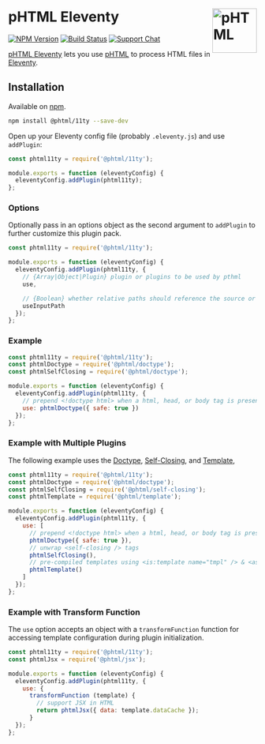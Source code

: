 # pHTML Eleventy [<img src="https://phtmlorg.github.io/phtml/logo.svg" alt="pHTML" width="90" height="90" align="right">][pHTML]

[![NPM Version][npm-img]][npm-url]
[![Build Status][cli-img]][cli-url]
[![Support Chat][git-img]][git-url]

[pHTML Eleventy] lets you use [pHTML] to process HTML files in [Eleventy].

## Installation

Available on [npm][npm-url].

```bash
npm install @phtml/11ty --save-dev
```

Open up your Eleventy config file (probably `.eleventy.js`) and use `addPlugin`:

```js
const phtml11ty = require('@phtml/11ty');

module.exports = function (eleventyConfig) {
  eleventyConfig.addPlugin(phtml11ty);
};
```

### Options

Optionally pass in an options object as the second argument to `addPlugin` to
further customize this plugin pack.

```js
const phtml11ty = require('@phtml/11ty');

module.exports = function (eleventyConfig) {
  eleventyConfig.addPlugin(phtml11ty, {
    // {Array|Object|Plugin} plugin or plugins to be used by pthml
    use,

    // {Boolean} whether relative paths should reference the source or output path
    useInputPath
  });
};
```

### Example

```js
const phtml11ty = require('@phtml/11ty');
const phtmlDoctype = require('@phtml/doctype');
const phtmlSelfClosing = require('@phtml/doctype');

module.exports = function (eleventyConfig) {
  eleventyConfig.addPlugin(phtml11ty, {
    // prepend <!doctype html> when a html, head, or body tag is present
    use: phtmlDoctype({ safe: true })
  });
};
```

### Example with Multiple Plugins

The following example uses the
[Doctype](https://github.com/phtmlorg/phtml-doctype),
[Self-Closing](https://github.com/phtmlorg/phtml-self-closing), and
[Template](https://github.com/phtmlorg/phtml-template),

```js
const phtml11ty = require('@phtml/11ty');
const phtmlDoctype = require('@phtml/doctype');
const phtmlSelfClosing = require('@phtml/self-closing');
const phtmlTemplate = require('@phtml/template');

module.exports = function (eleventyConfig) {
  eleventyConfig.addPlugin(phtml11ty, {
    use: [
      // prepend <!doctype html> when a html, head, or body tag is present
      phtmlDoctype({ safe: true }),
      // unwrap <self-closing /> tags
      phtmlSelfClosing(),
      // pre-compiled templates using <is:template name="tmpl" /> & <as:template name="tmpl" />
      phtmlTemplate()
    ]
  });
};
```

### Example with Transform Function

The `use` option accepts an object with a `transformFunction` function for
accessing template configuration during plugin initialization.

```js
const phtml11ty = require('@phtml/11ty');
const phtmlJsx = require('@phtml/jsx');

module.exports = function (eleventyConfig) {
  eleventyConfig.addPlugin(phtml11ty, {
    use: {
      transformFunction (template) {
        // support JSX in HTML
        return phtmlJsx({ data: template.dataCache });
      }
  });
};
```

[cli-img]: https://img.shields.io/travis/phtmlorg/phtml-11ty.svg
[cli-url]: https://travis-ci.org/phtmlorg/phtml-11ty
[git-img]: https://img.shields.io/badge/support-chat-blue.svg
[git-url]: https://gitter.im/phtmlorg/phtml
[npm-img]: https://img.shields.io/npm/v/@phtml/11ty.svg
[npm-url]: https://www.npmjs.com/package/@phtml/11ty

[Eleventy]: https://github.com/11ty/eleventy
[pHTML]: https://github.com/phtmlorg/phtml
[pHTML Eleventy]: https://github.com/phtmlorg/phtml-11ty

